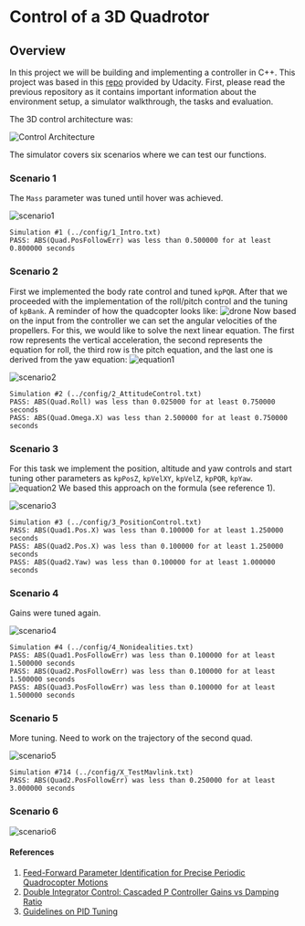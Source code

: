 # Control of a 3D Quadrotor


## Overview

In this project we will be building and implementing a controller in C++. This project was based in this  [repo](https://github.com/udacity/FCND-Controls-CPP) provided by Udacity. First, please read the previous repository as it contains important information about the environment setup, a simulator walkthrough, the tasks and evaluation.

The 3D control architecture was:

![Control Architecture][architecture]

The simulator covers six scenarios where we can test our functions.

### Scenario 1

The ```Mass``` parameter was tuned until hover was achieved.

![scenario1][scenario1]

```
Simulation #1 (../config/1_Intro.txt)
PASS: ABS(Quad.PosFollowErr) was less than 0.500000 for at least 0.800000 seconds
```


### Scenario 2

First we implemented the body rate control and tuned ```kpPQR```. After that we proceeded with the implementation of the roll/pitch control and the tuning of ```kpBank```.
A reminder of how the quadcopter looks like:
![drone][drone]
Now based on the input from the controller we can set the angular velocities of the propellers. For this, we would like to solve the next linear equation. The first row represents the vertical acceleration, the second represents the equation for roll, the third row is the pitch equation, and the last one is derived from the yaw equation:
![equation1][formula2]

![scenario2][scenario2]

```
Simulation #2 (../config/2_AttitudeControl.txt)
PASS: ABS(Quad.Roll) was less than 0.025000 for at least 0.750000 seconds
PASS: ABS(Quad.Omega.X) was less than 2.500000 for at least 0.750000 seconds
```


### Scenario 3
For this task we implement the position, altitude and yaw controls and start tuning other parameters as ```kpPosZ```, ```kpVelXY```, ```kpVelZ```, ```kpPQR```, ```kpYaw```.
![equation2][formula3]
We based this approach on the formula (see reference 1).


![scenario3][scenario3]

```
Simulation #3 (../config/3_PositionControl.txt)
PASS: ABS(Quad1.Pos.X) was less than 0.100000 for at least 1.250000 seconds
PASS: ABS(Quad2.Pos.X) was less than 0.100000 for at least 1.250000 seconds
PASS: ABS(Quad2.Yaw) was less than 0.100000 for at least 1.000000 seconds
```

### Scenario 4

Gains were tuned again.

![scenario4][scenario4]

```
Simulation #4 (../config/4_Nonidealities.txt)
PASS: ABS(Quad1.PosFollowErr) was less than 0.100000 for at least 1.500000 seconds
PASS: ABS(Quad2.PosFollowErr) was less than 0.100000 for at least 1.500000 seconds
PASS: ABS(Quad3.PosFollowErr) was less than 0.100000 for at least 1.500000 seconds
```


### Scenario 5

More tuning. Need to work on the trajectory of the second quad.


![scenario5][scenario5]
```
Simulation #714 (../config/X_TestMavlink.txt)
PASS: ABS(Quad2.PosFollowErr) was less than 0.250000 for at least 3.000000 seconds
```

### Scenario 6


![scenario6][scenario6]


#### References

1. [Feed-Forward Parameter Identification for Precise Periodic
Quadrocopter Motions](./resources/Feed-ForwardParameter_paper.pdf)
2. [Double Integrator Control: Cascaded P Controller Gains vs Damping
Ratio](./resources/Double_Integrator_Control_paper.pdf)
3. [Guidelines on PID Tuning](https://docs.px4.io/master/en/config_mc/pid_tuning_guide_multicopter.html)


[//]: # (References)
[architecture]: ./img/architecture.jpg
[drone]: ./img/drone.PNG
[formula2]: ./img/formula2.PNG
[formula3]: ./img/formula3.PNG
[scenario1]: ./img/scenario1.gif
[scenario2]: ./img/scenario2.gif
[scenario3]: ./img/scenario3.gif
[scenario4]: ./img/scenario4.gif
[scenario5]: ./img/scenario5.gif
[scenario6]: ./img/scenario6.gif

